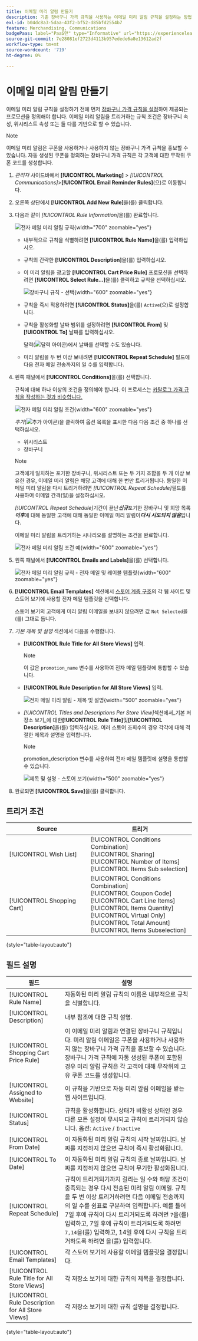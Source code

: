 ```yaml
---
title: 이메일 미리 알림 만들기
description: 기존 장바구니 가격 규칙을 사용하는 이메일 미리 알림 규칙을 설정하는 방법을 알아봅니다.
exl-id: b04dc8a3-5daa-43f2-bf52-d85bfd2554b7
feature: Merchandising, Communications
badgePaas: label="PaaS만" type="Informative" url="https://experienceleague.adobe.com/en/docs/commerce/user-guides/product-solutions" tooltip="Adobe Commerce 온 클라우드 프로젝트(Adobe 관리 PaaS 인프라) 및 온프레미스 프로젝트에만 적용됩니다."
source-git-commit: 7e28081ef2723d4113b957edede6a8e13612ad2f
workflow-type: tm+mt
source-wordcount: '719'
ht-degree: 0%

---
```


# 이메일 미리 알림 만들기

이메일 미리 알림 규칙을 설정하기 전에 먼저 [장바구니 가격 규칙을 설정](price-rules-cart-create.md)하여 제공되는 프로모션을 정의해야 합니다. 이메일 미리 알림을 트리거하는 규칙 조건은 장바구니 속성, 위시리스트 속성 또는 둘 다를 기반으로 할 수 있습니다.

>[!NOTE]
>
>이메일 미리 알림은 쿠폰을 사용하거나 사용하지 않는 장바구니 가격 규칙을 홍보할 수 있습니다. 자동 생성된 쿠폰을 정의하는 장바구니 가격 규칙은 각 고객에 대한 무작위 쿠폰 코드를 생성합니다.

1. _관리자_ 사이드바에서 **[!UICONTROL Marketing]** > _[!UICONTROL Communications]_>**[!UICONTROL Email Reminder Rules]**(으)로 이동합니다.

1. 오른쪽 상단에서 **[!UICONTROL Add New Rule]**&#x200B;을(를) 클릭합니다.

1. 다음과 같이 _[!UICONTROL Rule Information]_&#x200B;을(를) 완료합니다.

   ![전자 메일 미리 알림 규칙](./assets/email-reminder-new.png){width="700" zoomable="yes"}

   - 내부적으로 규칙을 식별하려면 **[!UICONTROL Rule Name]**&#x200B;을(를) 입력하십시오.

   - 규칙의 간략한 **[!UICONTROL Description]**&#x200B;을(를) 입력하십시오.

   - 이 미리 알림을 광고할 **[!UICONTROL Cart Price Rule]** 프로모션을 선택하려면 **[!UICONTROL Select Rule…]**&#x200B;을(를) 클릭하고 규칙을 선택하십시오.

     ![장바구니 규칙 - 선택](./assets/email-reminder-select-rule.png){width="600" zoomable="yes"}

   - 규칙을 즉시 적용하려면 **[!UICONTROL Status]**&#x200B;을(를) `Active`(으)로 설정합니다.

   - 규칙을 활성화할 날짜 범위를 설정하려면 **[!UICONTROL From]** 및 **[!UICONTROL To]** 날짜를 입력하십시오.

     달력(![달력 아이콘](../assets/icon-calendar.png))에서 날짜를 선택할 수도 있습니다.

   - 미리 알림을 두 번 이상 보내려면 **[!UICONTROL Repeat Schedule]** 필드에 다음 전자 메일 전송까지의 일 수를 입력합니다.

1. 왼쪽 패널에서 **[!UICONTROL Conditions]**&#x200B;을(를) 선택합니다.

   규칙에 대해 하나 이상의 조건을 정의해야 합니다. 이 프로세스는 [카탈로그 가격 규칙을 작성하는 것과 비슷합니다.](price-rules-catalog.md)

   ![전자 메일 미리 알림 조건](./assets/email-reminder-conditions.png){width="600" zoomable="yes"}

   _추가_(![추가 아이콘](../assets/icon-add-green-circle.png))을 클릭하여 옵션 목록을 표시한 다음 다음 조건 중 하나를 선택하십시오.

   - 위시리스트
   - 장바구니

   >[!NOTE]
   >
   >고객에게 일치하는 포기한 장바구니, 위시리스트 또는 두 가지 조합을 두 개 이상 보유한 경우, 이메일 미리 알림은 해당 고객에 대해 한 번만 트리거됩니다. 동일한 이메일 미리 알림을 다시 트리거하려면 _[!UICONTROL Repeat Schedule]_&#x200B;필드를 사용하여 이메일 간격(일)을 설정하십시오. <br/>
   >
   >_[!UICONTROL Repeat Schedule]_&#x200B;기간이 끝난&#x200B;**_신규_**&#x200B;포기한 장바구니 및 희망 목록&#x200B;**_이후_**&#x200B;에 대해 동일한 고객에 대해 동일한 이메일 미리 알림이&#x200B;**_다시 시도되지 않음_**&#x200B;입니다.

   이메일 미리 알림을 트리거하는 시나리오를 설명하는 조건을 완료합니다.

   ![전자 메일 미리 알림 조건 예](./assets/email-reminder-condition-example.png){width="600" zoomable="yes"}

1. 왼쪽 패널에서 **[!UICONTROL Emails and Labels]**&#x200B;을(를) 선택합니다.

   ![전자 메일 미리 알림 규칙 - 전자 메일 및 레이블 템플릿 ](./assets/email-reminder-rule-emails-labels-email-templates.png){width="600" zoomable="yes"}

1. **[!UICONTROL Email Templates]** 섹션에서 [스토어 계층 구조](../getting-started/websites-stores-views.md)의 각 웹 사이트 및 스토어 보기에 사용할 전자 메일 템플릿을 선택합니다.

   스토어 보기의 고객에게 미리 알림 이메일을 보내지 않으려면 값 `Not Selected`을(를) 그대로 둡니다.

1. _기본 제목 및 설명_ 섹션에서 다음을 수행합니다.

   - **[!UICONTROL Rule Title for All Store Views]** 입력.

     >[!NOTE]
     >
     >이 값은 `promotion_name` 변수를 사용하여 전자 메일 템플릿에 통합할 수 있습니다.

   - **[!UICONTROL Rule Description for All Store Views]** 입력.

     ![전자 메일 미리 알림 - 제목 및 설명](./assets/email-reminders-emails-and-labels-default-titles-description.png){width="500" zoomable="yes"}

   - _[!UICONTROL Titles and Descriptions Per Store View]_&#x200B;섹션에서_&#x200B;기본 저장소 보기&#x200B;_에 대한&#x200B;**[!UICONTROL Rule Title]**&#x200B;및&#x200B;**[!UICONTROL Description]**&#x200B;을(를) 입력하십시오. 여러 스토어 조회수의 경우 각각에 대해 적절한 제목과 설명을 입력합니다.

     >[!NOTE]
     >
     >promotion_description 변수를 사용하여 전자 메일 템플릿에 설명을 통합할 수 있습니다.

     ![제목 및 설명 - 스토어 보기](./assets/email-reminder-rules-title-descriptions-per-store-view.png){width="500" zoomable="yes"}

1. 완료되면 **[!UICONTROL Save]**&#x200B;을(를) 클릭합니다.

## 트리거 조건

| Source | 트리거 |
|--- |--- |
| [!UICONTROL Wish List] | [!UICONTROL Conditions Combination]<br/>[!UICONTROL Sharing]<br/>[!UICONTROL Number of Items]<br/>[!UICONTROL Items Sub selection] |
| [!UICONTROL Shopping Cart] | [!UICONTROL Conditions Combination]<br/>[!UICONTROL Coupon Code]<br/>[!UICONTROL Cart Line Items]<br/>[!UICONTROL Items Quantity]<br/>[!UICONTROL Virtual Only]<br/>[!UICONTROL Total Amount]<br/>[!UICONTROL Items Subselection] |

{style="table-layout:auto"}

## 필드 설명

| 필드 | 설명 |
|--- |--- |
| [!UICONTROL Rule Name] | 자동화된 미리 알림 규칙의 이름은 내부적으로 규칙을 식별합니다. |
| [!UICONTROL Description] | 내부 참조에 대한 규칙 설명. |
| [!UICONTROL Shopping Cart Price Rule] | 이 이메일 미리 알림과 연결된 장바구니 규칙입니다. 미리 알림 이메일은 쿠폰을 사용하거나 사용하지 않는 장바구니 가격 규칙을 홍보할 수 있습니다. 장바구니 가격 규칙에 자동 생성된 쿠폰이 포함된 경우 미리 알림 규칙은 각 고객에 대해 무작위의 고유 쿠폰 코드를 생성합니다. |
| [!UICONTROL Assigned to Website] | 이 규칙을 기반으로 자동 미리 알림 이메일을 받는 웹 사이트입니다. |
| [!UICONTROL Status] | 규칙을 활성화합니다. 상태가 비활성 상태인 경우 다른 모든 설정이 무시되고 규칙이 트리거되지 않습니다. 옵션: `Active` / `Inactive` |
| [!UICONTROL From Date] | 이 자동화된 미리 알림 규칙의 시작 날짜입니다. 날짜를 지정하지 않으면 규칙이 즉시 활성화됩니다. |
| [!UICONTROL To Date] | 이 자동화된 미리 알림 규칙의 종료 날짜입니다. 날짜를 지정하지 않으면 규칙이 무기한 활성화됩니다. |
| [!UICONTROL Repeat Schedule] | 규칙이 트리거되기까지 걸리는 일 수와 해당 조건이 충족되는 경우 다시 전송된 미리 알림 이메일. 규칙을 두 번 이상 트리거하려면 다음 이메일 전송까지의 일 수를 쉼표로 구분하여 입력합니다. 예를 들어 7일 후에 규칙이 다시 트리거되도록 하려면 `7`을(를) 입력하고, 7일 후에 규칙이 트리거되도록 하려면 `7,14`을(를) 입력하고, 14일 후에 다시 규칙을 트리거하도록 하려면 을(를) 입력합니다. |
| [!UICONTROL Email Templates] | 각 스토어 보기에 사용할 이메일 템플릿을 결정합니다. |
| [!UICONTROL Rule Title for All Store Views] | 각 저장소 보기에 대한 규칙의 제목을 결정합니다. |
| [!UICONTROL Rule Description for All Store Views] | 각 저장소 보기에 대한 규칙 설명을 결정합니다. |

{style="table-layout:auto"}
